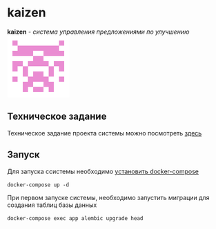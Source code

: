 # kaizen
**kaizen** - _система управления предложениями по улучшению_
![Kaizen.png](./docs/Kaizen.png)

## Техническое задание
Техническое задание проекта системы можно посмотреть [здесь](./docs/technical_requirements.md)

## Запуск

Для запуска ссистемы необходимо [установить docker-compose](https://docs.docker.com/get-docker/)
```commandline
docker-compose up -d
```
При первом запуске системы, необходимо запустить миграции для создания таблиц базы данных
```commandline
docker-compose exec app alembic upgrade head
```
